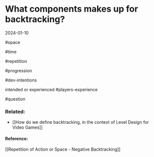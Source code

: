 # What components makes up for backtracking?
2024-01-10


#space 

#time

#repetition

#progression 

#dev-intentions 

intended or experienced #players-experience 

#question 

### Related:
- [[How do we define backtracking, in the context of Level Design for Video Games]]

#### Reference:

[[Repetition of Action or Space - Negative Backtracking]]